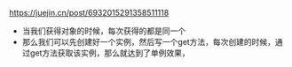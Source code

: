https://juejin.cn/post/6932015291358511118

- 当我们获得对象的时候，每次获得的都是同一个
- 那么我们可以先创建好一个实例，然后写一个get方法，每次创建的时候，通过get方法获取该实例，那么就达到了单例效果，
